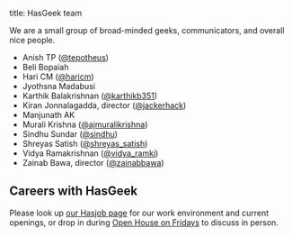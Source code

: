 title: HasGeek team

We are a small group of broad-minded geeks, communicators, and overall nice people.

* Anish TP ([@tepotheus](https://twitter.com/tepotheus))
* Beli Bopaiah
* Hari CM ([@haricm](http://twitter.com/haricm))
* Jyothsna Madabusi
* Karthik Balakrishnan ([@karthikb351](https://twitter.com/karthikb351))
* Kiran Jonnalagadda, director ([@jackerhack](https://twitter.com/jackerhack))
* Manjunath AK
* Murali Krishna ([@ajmuralikrishna](https://twitter.com/ajmuralikrishna))
* Sindhu Sundar ([@sindhu](http://twitter.com/sindhu))
* Shreyas Satish ([@shreyas_satish](https://twitter.com/shreyas_satish))
* Vidya Ramakrishnan ([@vidya_ramki](https://twitter.com/vidya_ramki))
* Zainab Bawa, director ([@zainabbawa](https://twitter.com/zainabbawa))

## Careers with HasGeek
Please look up [our Hasjob page](https://hasjob.co/hasgeek.com) for our work environment and current openings, or drop in during [Open House on Fridays](contact) to discuss in person.
